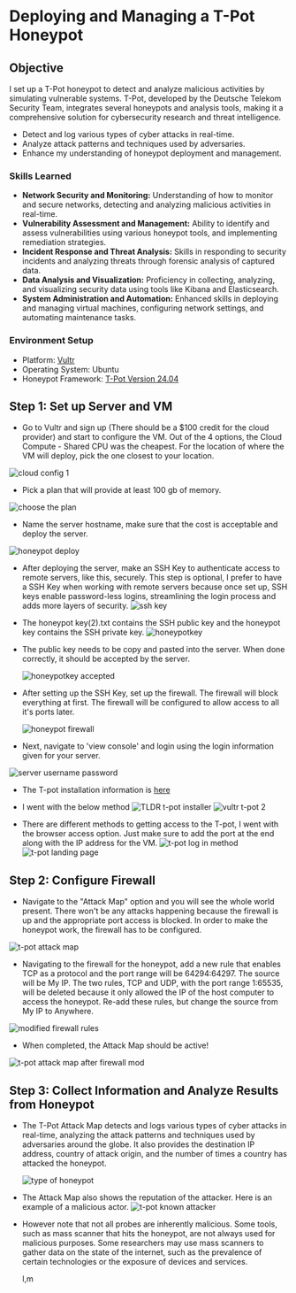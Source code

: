 # Deploying and Managing a T-Pot Honeypot

## Objective

I set up a T-Pot honeypot to detect and analyze malicious activities by simulating vulnerable systems. T-Pot, developed by the Deutsche Telekom Security Team, integrates several honeypots and analysis tools, making it a comprehensive solution for cybersecurity research and threat intelligence. 

* Detect and log various types of cyber attacks in real-time.
* Analyze attack patterns and techniques used by adversaries.
* Enhance my understanding of honeypot deployment and management.

### Skills Learned

* **Network Security and Monitoring:** Understanding of how to monitor and secure networks, detecting and analyzing malicious activities in real-time.
* **Vulnerability Assessment and Management:** Ability to identify and assess vulnerabilities using various honeypot tools, and implementing remediation strategies.
* **Incident Response and Threat Analysis:** Skills in responding to security incidents and analyzing threats through forensic analysis of captured data.
* **Data Analysis and Visualization:** Proficiency in collecting, analyzing, and visualizing security data using tools like Kibana and Elasticsearch.
* **System Administration and Automation:** Enhanced skills in deploying and managing virtual machines, configuring network settings, and automating maintenance tasks.

### Environment Setup

- Platform: [Vultr](https://www.vultr.com)
- Operating System: Ubuntu
- Honeypot Framework: [T-Pot Version 24.04](https://github.security.telekom.com/2024/04/honeypot-tpot-24.04-released.html#user-types)

## Step 1: Set up Server and VM

* Go to Vultr and sign up (There should be a $100 credit for the cloud provider) and start to configure the VM. Out of the 4 options, the Cloud Compute - Shared CPU was the cheapest. For the location of where the VM will deploy, pick the one closest to your location. 

![cloud config 1](https://github.com/Xmick01/Deploying-and-Managing-a-T-Pot-Honeypot/assets/130627895/aa634a41-07bb-4a06-9eb2-091ce4c5c397)

* Pick a plan that will provide at least 100 gb of memory.

 ![choose the plan](https://github.com/Xmick01/Deploying-and-Managing-a-T-Pot-Honeypot/assets/130627895/c101bcac-e6ba-4f71-a54c-208468e72276)

* Name the server hostname, make sure that the cost is acceptable and deploy the server.

![honeypot deploy](https://github.com/Xmick01/Deploying-and-Managing-a-T-Pot-Honeypot/assets/130627895/2ca1bc9a-6581-4ab4-9b0f-3132abe134de)

* After deploying the server, make an SSH Key to authenticate access to remote servers, like this, securely. This step is optional, I prefer to have a SSH Key when working with remote servers because once set up, SSH keys enable password-less logins, streamlining the login process and adds more layers of security.
![ssh key](https://github.com/Xmick01/Deploying-and-Managing-a-T-Pot-Honeypot/assets/130627895/4ce057b4-136b-4120-986d-96640f5ac302)
* The honeypot key(2).txt contains the SSH public key and the honeypot key contains the SSH private key.
![honeypotkey](https://github.com/Xmick01/Deploying-and-Managing-a-T-Pot-Honeypot/assets/130627895/8d6429ae-a8a3-4dc8-849a-5c3ca0e4c77c)

* The public key needs to be copy and pasted into the server. When done correctly, it should be accepted by the server.

  ![honeypotkey accepted](https://github.com/Xmick01/Deploying-and-Managing-a-T-Pot-Honeypot/assets/130627895/da7eb41d-9062-4a03-993d-e0dd495d8621)

* After setting up the SSH Key, set up the firewall. The firewall will block everything at first. The firewall will be configured to allow access to all it's ports later.

  ![honeypot firewall](https://github.com/Xmick01/Deploying-and-Managing-a-T-Pot-Honeypot/assets/130627895/dd7e4406-ef30-4a59-af0a-895b330a3090)

* Next, navigate to 'view console' and login using the login information given for your server.

![server username password](https://github.com/Xmick01/Deploying-and-Managing-a-T-Pot-Honeypot/assets/130627895/5b5ca5e8-641c-4f47-9424-9dcef8d5fdce)

* The T-pot installation information is [here](https://github.security.telekom.com/2024/04/honeypot-tpot-24.04-released.html#tldr)

* I went with the below method
  ![TLDR t-pot installer ](https://github.com/Xmick01/Deploying-and-Managing-a-T-Pot-Honeypot/assets/130627895/a6039676-b94b-463c-9b29-d253f6908c9c)
![vultr t-pot 2](https://github.com/Xmick01/Xmick01/assets/130627895/85e16b6c-abab-4d11-a32c-ea3e6a2e3f48)

* There are different methods to getting access to the T-pot, I went with the browser access option. Just make sure to add the port at the end along with the IP address for the VM.
  ![t-pot log in method](https://github.com/Xmick01/Xmick01/assets/130627895/e1276067-2e07-411b-ab4d-3ee930c6f9ce)
  ![t-pot landing page](https://github.com/Xmick01/Xmick01/assets/130627895/996d3e44-4bb6-4199-b06a-03d839bccef6)
  
## Step 2: Configure Firewall

* Navigate to the "Attack Map" option and you will see the whole world present. There won't be any attacks happening because the firewall is up and the appropriate port access is blocked. In order to make the honeypot work, the firewall has to be configured.

![t-pot attack map](https://github.com/Xmick01/Xmick01/assets/130627895/da69cc99-6117-4ebb-adda-e0e731e50cc0)

* Navigating to the firewall for the honeypot, add a new rule that enables TCP as a protocol and the port range will be 64294:64297. The source will be My IP. The two rules, TCP and UDP, with the port range 1:65535, will be deleted because it only allowed the IP of the host computer to access the honeypot. Re-add these rules, but change the source from My IP to Anywhere.

![modified firewall rules](https://github.com/Xmick01/Xmick01/assets/130627895/54162e54-a70a-4185-b3d4-edf21cd086bf)

* When completed, the Attack Map should be active!

![t-pot attack map after firewall mod](https://github.com/Xmick01/Xmick01/assets/130627895/cee6b2c8-bbbf-40b1-b760-6ac914006af3)

## Step 3: Collect Information and Analyze Results from Honeypot

* The T-Pot Attack Map detects and logs various types of cyber attacks in real-time, analyzing the attack patterns and techniques used by adversaries around the globe. It also provides the destination IP address, country of attack origin, and the number of times a country has attacked the honeypot.

  ![type of honeypot](https://github.com/Xmick01/Xmick01/assets/130627895/797dd3f7-160c-43fe-88a6-f354b990c24a)
  
* The Attack Map also shows the reputation of the attacker. Here is an example of a malicious actor. 
![t-pot known attacker](https://github.com/Xmick01/Xmick01/assets/130627895/92d1f1d8-3ead-435f-85f9-49f90b4e1e3b)

* However note that not all probes are inherently malicious. Some tools, such as mass scanner that hits the honeypot, are not always used for malicious purposes. Some researchers may use mass scanners to gather data on the state of the internet, such as the prevalence of certain technologies or the exposure of devices and services.

  l,m
